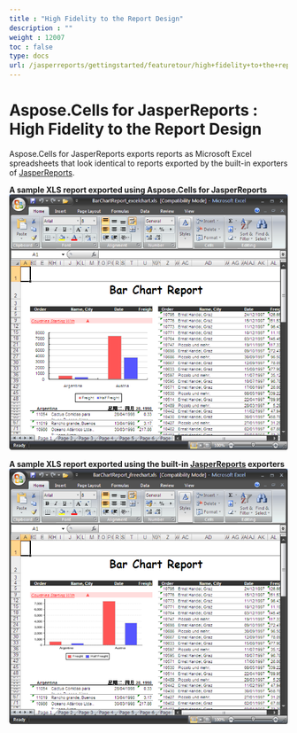 ```yaml
---
title : "High Fidelity to the Report Design" 
description : "" 
weight : 12007 
toc : false
type: docs
url: /jasperreports/gettingstarted/featuretour/high+fidelity+to+the+report+design/
---
```


# Aspose.Cells for JasperReports : High Fidelity to the Report Design


Aspose.Cells for JasperReports exports reports as Microsoft Excel spreadsheets that look identical to reports exported by the built-in exporters of [JasperReports](http://jasperforge.org/sf/projects/jasperreports).

**A sample XLS report exported using Aspose.Cells for JasperReports**  
![image](6848531.png)

**A sample XLS report exported using the built-in [JasperReports](http://jasperforge.org/sf/projects/jasperreports) exporters**  
![image](6848516.png)

